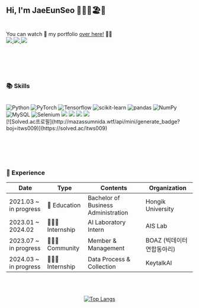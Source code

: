 <!--
**JaeEunSeo/JaeEunSeo** is a ✨ _special_ ✨ repository because its `README.md` (this file) appears on your GitHub profile.

Here are some ideas to get you started:

- 🔭 I’m currently working on ...
- 🌱 I’m currently learning ...
- 👯 I’m looking to collaborate on ...
- 🤔 I’m looking for help with ...
- 💬 Ask me about ...
- 📫 How to reach me: ...
- 😄 Pronouns: ...
- ⚡ Fun fact: ...
-->
<div align = "left">

## Hi, I'm JaeEunSeo 👋🏼👗🏖️🎀

<br>
You can watch 👀 my portfolio <a href="jaeeunseo.github.io/portfolio_github/">over here!</a> 🪹🪺
<br>

<a href="https://summergurl.tistory.com/" target="_blank">
<img src="https://img.shields.io/badge/Tistory-000000.svg?style=flat-square&logo=Tistory&logoColor=white"/>
</a>
<a href="mailto:jjjaeunn@gmail.com" target="_blank">
<img src="https://img.shields.io/badge/Gmail-EA4335.svg?style=flat-square&logo=Gmail&logoColor=white"/>
</a>
<a href="https://www.instagram.com/jjjaeunn" target="_blank">
<img src="https://img.shields.io/badge/Instagram-E4405F.svg?style=flat-square&logo=Instagram&logoColor=white"/>
</a>

<br><br>
---
### 📚 Skills

<br>

<img alt="Python" src ="https://img.shields.io/badge/Python-3776AB.svg?&style=flat-square&logo=Python&logoColor=white"/>
<img alt="PyTorch" src ="https://img.shields.io/badge/PyTorch-EE4C2C.svg?&style=flat-square&logo=PyTorch&logoColor=white"/>
<img alt="Tensorflow" src ="https://img.shields.io/badge/Tensorflow-FF6F00.svg?&style=flat-square&logo=Tensorflow&logoColor=white"/>
<img alt="scikit-learn" src ="https://img.shields.io/badge/scikit learn-F7931E.svg?&style=flat-square&logo=scikit-learn&logoColor=white"/>
<img alt="pandas" src ="https://img.shields.io/badge/pandas-150458.svg?&style=flat-square&logo=pandas&logoColor=white"/>
<img alt="NumPy" src ="https://img.shields.io/badge/NumPy-013243.svg?&style=flat-square&logo=NumPy&logoColor=white"/>
<br>
<img alt="MySQL" src="https://img.shields.io/badge/MySQL-4479A1?style=flat-square&logo=MySQL&logoColor=white"/>
<img alt="Selenium" src="https://img.shields.io/badge/Selenium-43B02A?style=flat-square&logo=Selenium&logoColor=white"/>
<img src="https://img.shields.io/badge/django-092E20?style=flat-square&logo=django&logoColor=white"/>
<img src="https://img.shields.io/badge/MariaDB-003545?style=flat-square&logo=mariaDB&logoColor=white"/>
<img src="https://img.shields.io/badge/C++-00599C?style=flat-square&logo=C%2B%2B&logoColor=white"/>
<img src="https://img.shields.io/badge/JavaScript-F7DF1E?style=flat-square&logo=javascript&logoColor=black"/>

<br>
[![Solved.ac프로필](http://mazassumnida.wtf/api/mini/generate_badge?boj=itws009)](https://solved.ac/itws009)
<br>

<br><br>
---
### 🚀 Experience

| Date                  | Type          | Contents                            | Organization               |
| --------------------- | ------------- | ----------------------------------- | -------------------------- |
| 2021.03 ~ in progress | 🏫 Education  | Bachelor of Business Administration | Hongik University          |
| 2023.01 ~ 2024.02     | 👩🏻‍💻 Internship | AI Laboratory Intern                          | AIS Lab                    |
| 2023.07 ~ in progress | 👩🏻‍💻 Community  | Member & Management                 | BOAZ (빅데이터 연합동아리) |
| 2024.03 ~ in progress | 👩🏻‍💻 Internship | Data Process & Collection           | KeytalkAI                  |

<br><br>
<div align =center>

[![Top Langs](https://github-readme-stats.vercel.app/api/top-langs/?username=JaeEunSeo)](https://github.com/anuraghazra/github-readme-stats)
</div>
<div>
